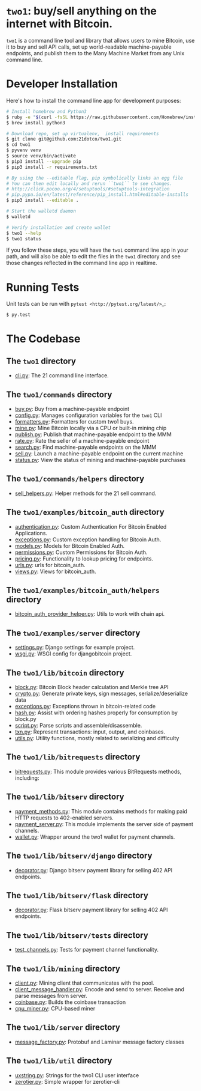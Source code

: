 <!--- Do not edit this file directly!
This file was dynamically generated from README.md.template.
Edit that and then run python3 generate_readme.py -->

# `two1`: buy/sell anything on the internet with Bitcoin.

`two1` is a command line tool and library that allows users to mine
Bitcoin, use it to buy and sell API calls, set up world-readable
machine-payable endpoints, and publish them to the Many Machine Market
from any Unix command line.

# Developer Installation

Here's how to install the command line app for development purposes:

```bash
# Install homebrew and Python3
$ ruby -e "$(curl -fsSL https://raw.githubusercontent.com/Homebrew/install/master/install)"
$ brew install python3

# Download repo, set up virtualenv,  install requirements
$ git clone git@github.com:21dotco/two1.git
$ cd two1
$ pyvenv venv
$ source venv/bin/activate
$ pip3 install --upgrade pip
$ pip3 install -r requirements.txt

# By using the --editable flag, pip symbolically links an egg file
# You can then edit locally and rerun ``two1`` to see changes.
# http://click.pocoo.org/4/setuptools/#setuptools-integration
# pip.pypa.io/en/latest/reference/pip_install.html#editable-installs
$ pip3 install --editable .

# Start the walletd daemon
$ walletd

# Verify installation and create wallet
$ two1 --help
$ two1 status
```

If you follow these steps, you will have the ``two1`` command line app in your
path, and will also be able to edit the files in the ``two1`` directory and see
those changes reflected in the command line app in realtime.

# Running Tests

Unit tests can be run with `pytest <http://pytest.org/latest/>`_:

```bash
$ py.test
```

# The Codebase
## The `two1` directory
 - [cli.py](two1/cli.py): The 21 command line interface.

## The `two1/commands` directory
 - [buy.py](two1/commands/buy.py): Buy from a machine-payable endpoint
 - [config.py](two1/commands/config.py): Manages configuration variables for the `two1` CLI
 - [formatters.py](two1/commands/formatters.py): Formatters for custom two1 buys.
 - [mine.py](two1/commands/mine.py): Mine Bitcoin locally via a CPU or built-in mining chip
 - [publish.py](two1/commands/publish.py): Publish that machine-payable endpoint to the MMM
 - [rate.py](two1/commands/rate.py): Rate the seller of a machine-payable endpoint
 - [search.py](two1/commands/search.py): Find machine-payable endpoints on the MMM
 - [sell.py](two1/commands/sell.py): Launch a machine-payable endpoint on the current machine
 - [status.py](two1/commands/status.py): View the status of mining and machine-payable purchases

## The `two1/commands/helpers` directory
 - [sell_helpers.py](two1/commands/helpers/sell_helpers.py): Helper methods for the 21 sell command.

## The `two1/examples/bitcoin_auth` directory
 - [authentication.py](two1/examples/bitcoin_auth/authentication.py): Custom Authentication For Bitcoin Enabled Applications.
 - [exceptions.py](two1/examples/bitcoin_auth/exceptions.py): Custom exception handling for Bitcoin Auth.
 - [models.py](two1/examples/bitcoin_auth/models.py): Models for Bitcoin Enabled Auth.
 - [permissions.py](two1/examples/bitcoin_auth/permissions.py): Custom Permissions for Bitcoin Auth.
 - [pricing.py](two1/examples/bitcoin_auth/pricing.py): Functionality to lookup pricing for endpoints.
 - [urls.py](two1/examples/bitcoin_auth/urls.py): urls for bitcoin_auth.
 - [views.py](two1/examples/bitcoin_auth/views.py): Views for bitcoin_auth.

## The `two1/examples/bitcoin_auth/helpers` directory
 - [bitcoin_auth_provider_helper.py](two1/examples/bitcoin_auth/helpers/bitcoin_auth_provider_helper.py): Utils to work with chain api.

## The `two1/examples/server` directory
 - [settings.py](two1/examples/server/settings.py): Django settings for example project.
 - [wsgi.py](two1/examples/server/wsgi.py): WSGI config for djangobitcoin project.

## The `two1/lib/bitcoin` directory
 - [block.py](two1/lib/bitcoin/block.py): Bitcoin Block header calculation and Merkle tree API
 - [crypto.py](two1/lib/bitcoin/crypto.py): Generate private keys, sign messages, serialize/deserialize data
 - [exceptions.py](two1/lib/bitcoin/exceptions.py): Exceptions thrown in bitcoin-related code
 - [hash.py](two1/lib/bitcoin/hash.py): Assist with ordering hashes properly for consumption by block.py
 - [script.py](two1/lib/bitcoin/script.py): Parse scripts and assemble/disassemble.
 - [txn.py](two1/lib/bitcoin/txn.py): Represent transactions: input, output, and coinbases.
 - [utils.py](two1/lib/bitcoin/utils.py): Utility functions, mostly related to serializing and difficulty

## The `two1/lib/bitrequests` directory
 - [bitrequests.py](two1/lib/bitrequests/bitrequests.py): This module provides various BitRequests methods, including:

## The `two1/lib/bitserv` directory
 - [payment_methods.py](two1/lib/bitserv/payment_methods.py): This module contains methods for making paid HTTP requests to 402-enabled servers.
 - [payment_server.py](two1/lib/bitserv/payment_server.py): This module implements the server side of payment channels.
 - [wallet.py](two1/lib/bitserv/wallet.py): Wrapper around the two1 wallet for payment channels.

## The `two1/lib/bitserv/django` directory
 - [decorator.py](two1/lib/bitserv/django/decorator.py): Django bitserv payment library for selling 402 API endpoints.

## The `two1/lib/bitserv/flask` directory
 - [decorator.py](two1/lib/bitserv/flask/decorator.py): Flask bitserv payment library for selling 402 API endpoints.

## The `two1/lib/bitserv/tests` directory
 - [test_channels.py](two1/lib/bitserv/tests/test_channels.py): Tests for payment channel functionality.

## The `two1/lib/mining` directory
 - [client.py](two1/lib/mining/client.py): Mining client that communicates with the pool.
 - [client_message_handler.py](two1/lib/mining/client_message_handler.py): Encode and send to server. Receive and parse messages from server.
 - [coinbase.py](two1/lib/mining/coinbase.py): Builds the coinbase transaction
 - [cpu_miner.py](two1/lib/mining/cpu_miner.py): CPU-based miner

## The `two1/lib/server` directory
 - [message_factory.py](two1/lib/server/message_factory.py): Protobuf and Laminar message factory classes

## The `two1/lib/util` directory
 - [uxstring.py](two1/lib/util/uxstring.py): Strings for the two1 CLI user interface
 - [zerotier.py](two1/lib/util/zerotier.py): Simple wrapper for zerotier-cli

